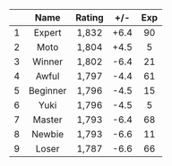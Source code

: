 | |Name|Rating|+/-|Exp|
|-|:--:|:----:|:-:|:-:|
|1|Expert|1,832|+6.4|90|
|2|Moto|1,804|+4.5|5|
|3|Winner|1,802|-6.4|21|
|4|Awful|1,797|-4.4|61|
|5|Beginner|1,796|-4.5|15|
|6|Yuki|1,796|-4.5|5|
|7|Master|1,793|-6.4|68|
|8|Newbie|1,793|-6.6|11|
|9|Loser|1,787|-6.6|66|
